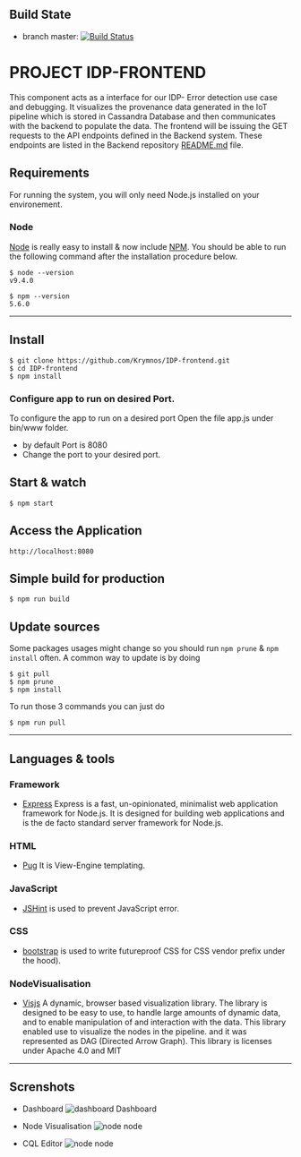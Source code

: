 ## Build State

* branch master: [![Build Status](https://travis-ci.org/Krymnos/IDP-frontend.svg?branch=master)](https://travis-ci.org/Krymnos/IDP-frontend)

# PROJECT IDP-FRONTEND

This component acts as a interface for our IDP- Error detection use case and debugging. It visualizes the provenance data generated in the IoT pipeline which is stored in Cassandra Database and then communicates with the backend to populate the data. The frontend will be issuing the GET requests to the API endpoints defined in the Backend system. These endpoints are listed in the Backend repository [README.md](https://github.com/Krymnos/IDP-backend) file.

## Requirements

For running the system, you will only need Node.js installed on your environement.

### Node

[Node](http://nodejs.org/) is really easy to install & now include [NPM](https://npmjs.org/).
You should be able to run the following command after the installation procedure
below.

    $ node --version
    v9.4.0

    $ npm --version
    5.6.0
---
## Install

    $ git clone https://github.com/Krymnos/IDP-frontend.git
    $ cd IDP-frontend
    $ npm install

### Configure app to run on desired Port.

To configure the app to run on a desired port
Open the file app.js under bin/www folder.

- by default Port is 8080
- Change the port to your desired port.

## Start & watch

    $ npm start
    
## Access the Application

    http://localhost:8080

## Simple build for production

    $ npm run build

## Update sources

Some packages usages might change so you should run `npm prune` & `npm install` often.
A common way to update is by doing

    $ git pull
    $ npm prune
    $ npm install

To run those 3 commands you can just do

    $ npm run pull

---

## Languages & tools

### Framework
- [Express](https://expressjs.com/) Express is a fast, un-opinionated, minimalist web application framework for Node.js. It is designed for building web applications and is the de facto standard server framework for Node.js.
### HTML

- [Pug](https://pugjs.org/) It is View-Engine templating.

### JavaScript

- [JSHint](http://www.jshint.com/docs/) is used to prevent JavaScript error.

### CSS

- [bootstrap](https://getbootstrap.com/) is used to write futureproof CSS for CSS vendor prefix under the hood).

### NodeVisualisation

- [Visjs](http://visjs.org/) A dynamic, browser based visualization library. The library is designed to be easy to use, to handle large amounts of dynamic data, and to enable manipulation of and interaction with the data. This library enabled use to visualize the nodes in the pipeline. and it was represented as DAG (Directed Arrow Graph). This library is licenses under Apache 4.0 and MIT

---
## Screnshots
 - Dashboard
 ![dashboard Dashboard](https://lh3.googleusercontent.com/KXJ0mjXJvpSDloJhPO1cM1o0oSJNVqTSBGWZJKWq-70MB8pW1awcfTjMqAY0YfrXmcbHkK_jDsQvySjodiQu=w1920-h983-rw)

- Node Visualisation
![node node](https://lh3.googleusercontent.com/y9O-iw6IApXvm5jVjRIqA7K1ULzc3x2VL6Pa4ipfOhdyZMwoc_CwKnDL4L6dHap2J2Slgfo0LgpKDo791Dbt7XkWpGxnzM0YCcGKOXikKiU6hD9CGs87ISNEi1-aIhwmt_2ID3dcdgGPV7EgFicGrBCOAgfRh40fsG7-wArB1Wqy0Nnr9BnpdnmmAdhzJUweFSLYwIr1KP4UCOZhg2pnuDI78BkxqP2DYtfcHl2-pTUEMYMhlPTsiPhjy_6PxOCat-vXUfLTWYojWJI6DRHwLZEfzWDF6hC0MGR-dF3UlPaPiKCahMXbbapBS1MJ7me8b2K0LN_lAY4finknskNLTclqt8aU-h_Xe_PROp7CU52Wpbiicxfn82fReaKIOo9u7J3Q7sZnvt6ddcw7jCxN1_Y4gmFQj_U0WPt_FZtPB0Ku4iqW5RwPQ1tJtJl_6AzFGjpYIKBxgefzYaI74qvT8PkHvWlTGuOMepPd1Jw51w-B9Tm2Mr9XhV_DCRwfhEZ6CEGQ6ZAjQ8Sue0dF64ldSWvvnRPSj5rUinGm6IXiHAyfOAJM6I-W2hynrZmHIsFqu2WEsB69ixa9flU9PBOvvSS6lUiOvbhrXEb5rzQI=w1748-h983-no)

- CQL Editor
![node node](https://lh3.googleusercontent.com/-o1vf-koWXhXPYy8NwRpKlfn94YSnp9ABWfnCSirV7Y3Ti0m94OD5b_4GjNwuf4kheCzgof7q-xnQJDX8LtGDMRlhOxK6VGnBVC2ON5ScUeXUSB_SOG8DKoVhxE3Cwq7iLa-4n6gwG0M7x-ifeRYREomY_uCvPYZaowtT7TBfHKj4uvfu8aIjzwczghRf_kjqO0v2yWv5KvjBGM1pZ2mkYv5FONHPX4bXWh79WPj-eRMCUh1hsLuwlnp_nPhfjZEsLSZIg-hBO6__k2stIfAW0qThwbFRcft1IvD-IjzMNrt2101dtbpBSb1PKtqrX93FORlPSXP7MjCWwMSwCJ65-dBhGUj5UytVDQFlMPHoubkOz2tvRHTSAKCWxaO9QArLwS2EOYVxmCnLBTaFWekR7oKboChhKt8KyfaP8jpUZJvO-dPokSZP3PTS_qfvhIVtVGT-ALD9xgBNz8CFpPm67YtWv3jUEmCqHmUoJhGDUsU5qWoESbbMPQoMY7a1xCKzpprdC325JLBDFK81V7pYQLOq8Ep9s4AS3kJo4xp0ZmskkzbM2WgGAJbu0p1NT5LuYr6tIZlWcDZqf9OqHMOzK62Vv-mER8G3zZGxRGc=w1023-h532-no)



